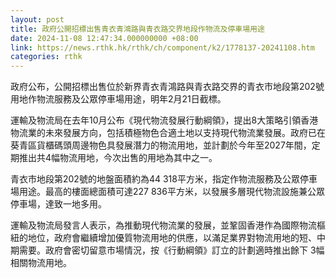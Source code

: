 ```yaml
---
layout: post
title: 政府公開招標出售青衣青鴻路與青衣路交界地段作物流及停車場用途
date: 2024-11-08 12:47:34.000000000 +08:00
link: https://news.rthk.hk/rthk/ch/component/k2/1778137-20241108.htm
categories: rthk
---
```


政府公布，公開招標出售位於新界青衣青鴻路與青衣路交界的青衣市地段第202號用地作物流服務及公眾停車場用途，明年2月21日截標。

運輸及物流局在去年10月公布《現代物流發展行動綱領》，提出8大策略引領香港物流業的未來發展方向，包括積極物色合適土地以支持現代物流業發展。政府已在葵青區貨櫃碼頭周邊物色具發展潛力的物流用地，並計劃於今年至2027年間，定期推出共4幅物流用地，今次出售的用地為其中之一。

青衣市地段第202號的地盤面積約為44 318平方米，指定作物流服務及公眾停車場用途。最高的樓面總面積可達227 836平方米，以發展多層現代物流設施兼公眾停車場，達致一地多用。

運輸及物流局發言人表示，為推動現代物流業的發展，並鞏固香港作為國際物流樞紐的地位，政府會繼續增加優質物流用地的供應，以滿足業界對物流用地的短、中期需要。政府會密切留意市場情況，按《行動綱領》訂立的計劃適時推出餘下 3幅相關物流用地。
